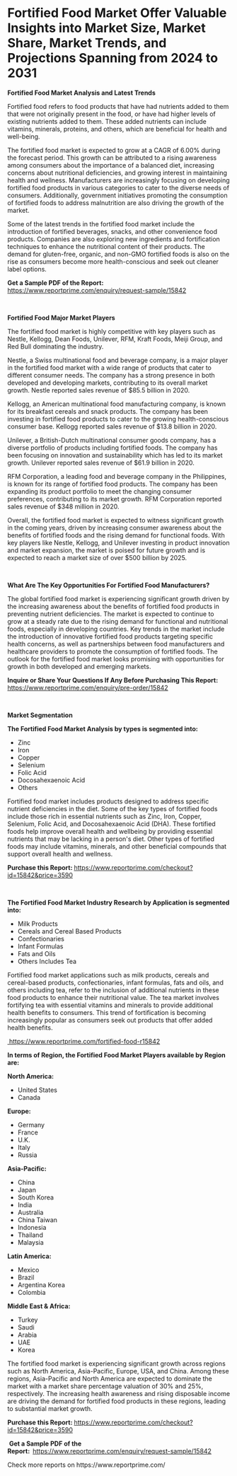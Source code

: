 <p><h1>Fortified Food Market Offer Valuable Insights into Market Size, Market Share, Market Trends, and Projections Spanning from 2024 to 2031</h1></p><p><strong>Fortified Food Market Analysis and Latest Trends</strong></p>
<p><p>Fortified food refers to food products that have had nutrients added to them that were not originally present in the food, or have had higher levels of existing nutrients added to them. These added nutrients can include vitamins, minerals, proteins, and others, which are beneficial for health and well-being.</p><p>The fortified food market is expected to grow at a CAGR of 6.00% during the forecast period. This growth can be attributed to a rising awareness among consumers about the importance of a balanced diet, increasing concerns about nutritional deficiencies, and growing interest in maintaining health and wellness. Manufacturers are increasingly focusing on developing fortified food products in various categories to cater to the diverse needs of consumers. Additionally, government initiatives promoting the consumption of fortified foods to address malnutrition are also driving the growth of the market.</p><p>Some of the latest trends in the fortified food market include the introduction of fortified beverages, snacks, and other convenience food products. Companies are also exploring new ingredients and fortification techniques to enhance the nutritional content of their products. The demand for gluten-free, organic, and non-GMO fortified foods is also on the rise as consumers become more health-conscious and seek out cleaner label options.</p></p>
<p><strong>Get a Sample PDF of the Report:&nbsp;</strong> <a href="https://www.reportprime.com/enquiry/request-sample/15842">https://www.reportprime.com/enquiry/request-sample/15842</a></p>
<p>&nbsp;</p>
<p><strong>Fortified Food Major Market Players</strong></p>
<p><p>The fortified food market is highly competitive with key players such as Nestle, Kellogg, Dean Foods, Unilever, RFM, Kraft Foods, Meiji Group, and Red Bull dominating the industry. </p><p>Nestle, a Swiss multinational food and beverage company, is a major player in the fortified food market with a wide range of products that cater to different consumer needs. The company has a strong presence in both developed and developing markets, contributing to its overall market growth. Nestle reported sales revenue of $85.5 billion in 2020.</p><p>Kellogg, an American multinational food manufacturing company, is known for its breakfast cereals and snack products. The company has been investing in fortified food products to cater to the growing health-conscious consumer base. Kellogg reported sales revenue of $13.8 billion in 2020.</p><p>Unilever, a British-Dutch multinational consumer goods company, has a diverse portfolio of products including fortified foods. The company has been focusing on innovation and sustainability which has led to its market growth. Unilever reported sales revenue of $61.9 billion in 2020.</p><p>RFM Corporation, a leading food and beverage company in the Philippines, is known for its range of fortified food products. The company has been expanding its product portfolio to meet the changing consumer preferences, contributing to its market growth. RFM Corporation reported sales revenue of $348 million in 2020.</p><p>Overall, the fortified food market is expected to witness significant growth in the coming years, driven by increasing consumer awareness about the benefits of fortified foods and the rising demand for functional foods. With key players like Nestle, Kellogg, and Unilever investing in product innovation and market expansion, the market is poised for future growth and is expected to reach a market size of over $500 billion by 2025.</p></p>
<p>&nbsp;</p>
<p><strong>What Are The Key Opportunities For Fortified Food Manufacturers?</strong></p>
<p><p>The global fortified food market is experiencing significant growth driven by the increasing awareness about the benefits of fortified food products in preventing nutrient deficiencies. The market is expected to continue to grow at a steady rate due to the rising demand for functional and nutritional foods, especially in developing countries. Key trends in the market include the introduction of innovative fortified food products targeting specific health concerns, as well as partnerships between food manufacturers and healthcare providers to promote the consumption of fortified foods. The outlook for the fortified food market looks promising with opportunities for growth in both developed and emerging markets.</p></p>
<p><strong>Inquire or Share Your Questions If Any Before Purchasing This Report:</strong> <a href="https://www.reportprime.com/enquiry/pre-order/15842">https://www.reportprime.com/enquiry/pre-order/15842</a></p>
<p>&nbsp;</p>
<p><strong>Market Segmentation</strong></p>
<p><strong>The Fortified Food Market Analysis by types is segmented into:</strong></p>
<p><ul><li>Zinc</li><li>Iron</li><li>Copper</li><li>Selenium</li><li>Folic Acid</li><li>Docosahexaenoic Acid</li><li>Others</li></ul></p>
<p><p>Fortified food market includes products designed to address specific nutrient deficiencies in the diet. Some of the key types of fortified foods include those rich in essential nutrients such as Zinc, Iron, Copper, Selenium, Folic Acid, and Docosahexaenoic Acid (DHA). These fortified foods help improve overall health and wellbeing by providing essential nutrients that may be lacking in a person's diet. Other types of fortified foods may include vitamins, minerals, and other beneficial compounds that support overall health and wellness.</p></p>
<p><strong>Purchase this Report:&nbsp;</strong><a href="https://www.reportprime.com/checkout?id=15842&price=3590">https://www.reportprime.com/checkout?id=15842&price=3590</a></p>
<p>&nbsp;</p>
<p><strong>The Fortified Food Market Industry Research by Application is segmented into:</strong></p>
<p><ul><li>Milk Products</li><li>Cereals and Cereal Based Products</li><li>Confectionaries</li><li>Infant Formulas</li><li>Fats and Oils</li><li>Others Includes Tea</li></ul></p>
<p><p>Fortified food market applications such as milk products, cereals and cereal-based products, confectionaries, infant formulas, fats and oils, and others including tea, refer to the inclusion of additional nutrients in these food products to enhance their nutritional value. The tea market involves fortifying tea with essential vitamins and minerals to provide additional health benefits to consumers. This trend of fortification is becoming increasingly popular as consumers seek out products that offer added health benefits.</p></p>
<p><a href="https://www.reportprime.com/fortified-food-r15842">&nbsp;https://www.reportprime.com/fortified-food-r15842</a></p>
<p><strong>In terms of Region, the Fortified Food Market Players available by Region are:</strong></p>
<p>
    <p> <strong> North America: </strong>
        <ul>
            <li>United States</li>
            <li>Canada</li>
        </ul>
        </p> 
    <p> <strong> Europe: </strong>
        <ul>
            <li>Germany</li>
            <li>France</li>
            <li>U.K.</li>
            <li>Italy</li>
            <li>Russia</li>
        </ul>
        </p> 
    <p> <strong> Asia-Pacific: </strong>
        <ul>
            <li>China</li>
            <li>Japan</li>
            <li>South Korea</li>
            <li>India</li>
            <li>Australia</li>
            <li>China Taiwan</li>
            <li>Indonesia</li>
            <li>Thailand</li>
            <li>Malaysia</li>
        </ul>
        </p> 
    <p> <strong> Latin America: </strong>
        <ul>
            <li>Mexico</li>
            <li>Brazil</li>
            <li>Argentina Korea</li>
            <li>Colombia</li>
        </ul>
        </p> 
    <p> <strong> Middle East & Africa: </strong>
        <ul>
            <li>Turkey</li>
            <li>Saudi</li>
            <li>Arabia</li>
            <li>UAE</li>
            <li>Korea</li>
        </ul>
    </p>
    </p>
<p><p>The fortified food market is experiencing significant growth across regions such as North America, Asia-Pacific, Europe, USA, and China. Among these regions, Asia-Pacific and North America are expected to dominate the market with a market share percentage valuation of 30% and 25%, respectively. The increasing health awareness and rising disposable income are driving the demand for fortified food products in these regions, leading to substantial market growth.</p></p>
<p><strong>Purchase this Report: </strong><a href="https://www.reportprime.com/checkout?id=15842&price=3590">https://www.reportprime.com/checkout?id=15842&price=3590</a></p>
<p>&nbsp;<strong>Get a Sample PDF of the Report:&nbsp;&nbsp;</strong><a href="https://www.reportprime.com/enquiry/request-sample/15842">https://www.reportprime.com/enquiry/request-sample/15842</a></p>
<p><strong></strong></p>
<p>Check more reports on https://www.reportprime.com/</p>